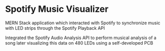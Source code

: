 # Spotify Music Visualizer

MERN Stack application which interacted with Spotify to synchronize music
with LED strips through the Spotify Playback API

Integrated the Spotify Audio Analysis API to perform musical analysis of a
song later visualizing this data on 480 LEDs using a self-developed PCB
